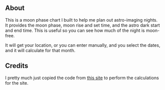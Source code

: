 ## About

This is a moon phase chart I built to help me plan out astro-imaging nights. It provides the moon phase, moon rise and set time, and the astro dark start and end time. This is useful so you can see how much of the night is moon-free.

It will get your location, or you can enter manually, and you select the dates, and it will calculate for that month.

## Credits

I pretty much just copied the code from [this site](http://hinch.me.uk/riset.html#twig03a) to perform the calculations for the site.
